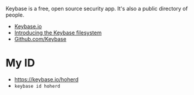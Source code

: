 Keybase is a free, open source security app. It's also a public directory of people.

- [Keybase.io](https://keybase.io)
- [Introducing the Keybase filesystem](https://keybase.io/docs/kbfs)
- [Github.com/Keybase](https://github.com/keybase)

# My ID

- <https://keybase.io/hoherd>
- `keybase id hoherd`
